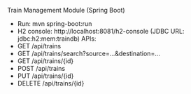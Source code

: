 Train Management Module (Spring Boot)
- Run: mvn spring-boot:run
- H2 console: http://localhost:8081/h2-console (JDBC URL: jdbc:h2:mem:traindb)
APIs:
- GET    /api/trains
- GET    /api/trains/search?source=...&destination=...
- GET    /api/trains/{id}
- POST   /api/trains
- PUT    /api/trains/{id}
- DELETE /api/trains/{id}
